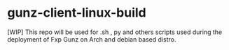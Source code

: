 # gunz-client-linux-build
[WIP] This repo will be used for .sh , py and others scripts used during the deployment of Fxp Gunz on Arch and debian based distro.
